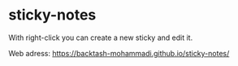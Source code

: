# sticky-notes

With right-click you can create a new sticky and edit it.

Web adress: https://backtash-mohammadi.github.io/sticky-notes/

